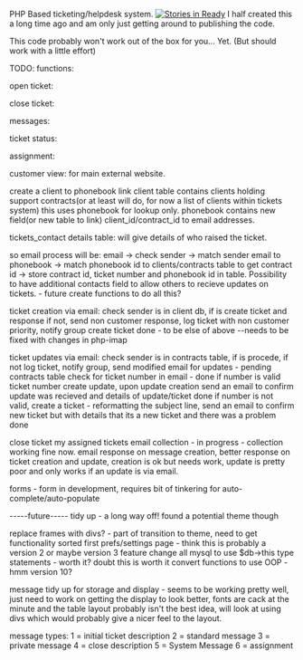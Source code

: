 PHP Based ticketing/helpdesk system.
[![Stories in Ready](https://badge.waffle.io/jfarcher/open-tickets.png?label=ready&title=Ready)](http://waffle.io/jfarcher/open-tickets)
I half created this a long time ago and am only just getting around to publishing the code.

This code probably won't work out of the box for you... Yet. (But should work with a little effort)




TODO:
functions:

open ticket:

close ticket:

messages:

ticket status:

assignment:

customer view:
for main external website.

create a client to phonebook link
client table contains clients holding support contracts(or at least will do, for now a list of clients within tickets system) this uses phonebook for lookup only. phonebook contains new field(or new table to link) client_id/contract_id to email addresses.

tickets_contact details table: will give details of who raised the ticket.

so email process will be: email -> check sender -> match sender email to phonebook -> match phonebook id to clients/contracts table to get contract id -> store contract id, ticket number and phonebook id in table.
Possibility to have additional contacts field to allow others to recieve updates on tickets. - future
create functions to do all this?

ticket creation via email:
check sender is in client db, if is create ticket and response
if not, send non customer response, log ticket with non customer priority, notify group
create ticket done - to be else of above
--needs to be fixed with changes in php-imap

ticket updates via email:
check sender is in contracts table, if is procede, if not log ticket, notify group, send modified email for updates - pending contracts table
check for ticket number in email - done
if number is valid ticket number create update, upon update creation send an email to confirm update was recieved and details of update/ticket done
if number is not valid, create a ticket - reformatting the subject line, send an email to confirm new ticket but with details that its a new ticket and there was a problem done





close ticket
my assigned tickets
email collection - in progress - collection working fine now.
email response on message creation, better response on ticket creation and update, creation is ok but needs work, update is pretty poor and only works if an update is via email.



forms - form in development, requires bit of tinkering for auto-complete/auto-populate


-----future-----
tidy up - a long way off! found a potential theme though

replace frames with divs? - part of transition to theme, need to get functionality sorted first
prefs/settings page - think this is probably a version 2 or maybe version 3 feature
change all mysql to use $db->this type statements - worth it? doubt this is worth it
convert functions to use OOP - hmm version 10?

message tidy up for storage and display - seems to be working pretty well, just need to work on getting the display to look better, fonts are cack at the minute and the table layout probably isn't the best idea, will look at using divs which would probably give a nicer feel to the layout.



message types:
1 = initial ticket description
2 = standard message
3 = private message
4 = close description
5 = System Message
6 = assignment
